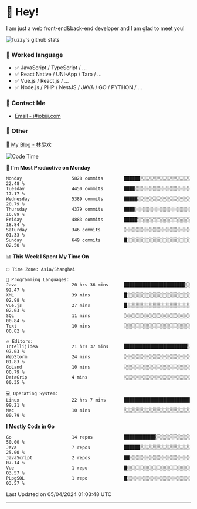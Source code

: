 # 👋 Hey!

I am just a web front-end&back-end developer and I am glad to meet you!

![fuzzy's github stats](https://github-readme-stats.vercel.app/api?username=JaydenForYou&&show_icons=true&&title_color=1abc9c&&icon_color=1abc9c)


### 📝 Worked language

- ✅ JavaScript / TypeScript / ...
- ✅ React Native / UNI-App / Taro / ...
- ✅ Vue.js / React.js / ...
- ✅ Node.js / PHP / NestJS / JAVA / GO / PYTHON / ...

### 📮 Contact Me

- [Email - i#iobiji.com](mailto:i@iobiji.com)


### 🤪 Other

[📌 My Blog - 林尽欢](https://iobiji.com)

<!--START_SECTION:waka-->
![Code Time](http://img.shields.io/badge/Code%20Time-414%20hrs%2045%20mins-blue)

📅 **I'm Most Productive on Monday** 

```text
Monday                   5828 commits        ██████░░░░░░░░░░░░░░░░░░░   22.48 % 
Tuesday                  4450 commits        ████░░░░░░░░░░░░░░░░░░░░░   17.17 % 
Wednesday                5389 commits        █████░░░░░░░░░░░░░░░░░░░░   20.79 % 
Thursday                 4379 commits        ████░░░░░░░░░░░░░░░░░░░░░   16.89 % 
Friday                   4883 commits        █████░░░░░░░░░░░░░░░░░░░░   18.84 % 
Saturday                 346 commits         ░░░░░░░░░░░░░░░░░░░░░░░░░   01.33 % 
Sunday                   649 commits         █░░░░░░░░░░░░░░░░░░░░░░░░   02.50 % 
```


📊 **This Week I Spent My Time On** 

```text
🕑︎ Time Zone: Asia/Shanghai

💬 Programming Languages: 
Java                     20 hrs 36 mins      ███████████████████████░░   92.47 % 
XML                      39 mins             █░░░░░░░░░░░░░░░░░░░░░░░░   02.98 % 
Vue.js                   27 mins             █░░░░░░░░░░░░░░░░░░░░░░░░   02.03 % 
SQL                      11 mins             ░░░░░░░░░░░░░░░░░░░░░░░░░   00.84 % 
Text                     10 mins             ░░░░░░░░░░░░░░░░░░░░░░░░░   00.82 % 

🔥 Editors: 
Intellijidea             21 hrs 37 mins      ████████████████████████░   97.03 % 
WebStorm                 24 mins             ░░░░░░░░░░░░░░░░░░░░░░░░░   01.83 % 
GoLand                   10 mins             ░░░░░░░░░░░░░░░░░░░░░░░░░   00.79 % 
DataGrip                 4 mins              ░░░░░░░░░░░░░░░░░░░░░░░░░   00.35 % 

💻 Operating System: 
Linux                    22 hrs 7 mins       █████████████████████████   99.21 % 
Mac                      10 mins             ░░░░░░░░░░░░░░░░░░░░░░░░░   00.79 % 
```

**I Mostly Code in Go** 

```text
Go                       14 repos            ████████████░░░░░░░░░░░░░   50.00 % 
Java                     7 repos             ██████░░░░░░░░░░░░░░░░░░░   25.00 % 
JavaScript               2 repos             ██░░░░░░░░░░░░░░░░░░░░░░░   07.14 % 
Vue                      1 repo              █░░░░░░░░░░░░░░░░░░░░░░░░   03.57 % 
PLpgSQL                  1 repo              █░░░░░░░░░░░░░░░░░░░░░░░░   03.57 % 
```




 Last Updated on 05/04/2024 01:03:48 UTC
<!--END_SECTION:waka-->
---
